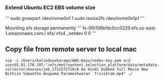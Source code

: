 ### Extend Ubuntu EC2 EBS volume size
'''
sudo growpart /dev/nvme0n1 1
sudo resize2fs /dev/nvme0n1p1
'''

Mounting efs storage permanently 
'''
fs-0fb106bfdc0cc0229.efs.us-east-1.amazonaws.com:/ efs/ nfs4 _netdev 0 0
'''

## Copy file from remote server to local mac
```
scp -i /Users/kalindusekarage/AWS-Keys/nodes-key.pem ec2-user@3.91.170.197:"/efs/mnt/content_selection_platform/data/metadata-collector/movies/job_1711572710/A Aa Hindi Dubbed Full Movie New  Nithiin Samantha Anupama Parameshwaran  Trivikram.mp4" ./
```
